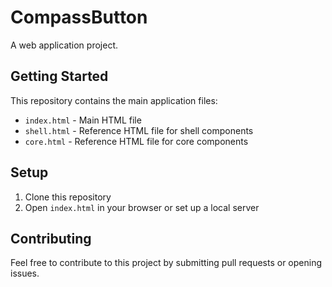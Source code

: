 # CompassButton

A web application project.

## Getting Started

This repository contains the main application files:
- `index.html` - Main HTML file
- `shell.html` - Reference HTML file for shell components
- `core.html` - Reference HTML file for core components

## Setup

1. Clone this repository
2. Open `index.html` in your browser or set up a local server

## Contributing

Feel free to contribute to this project by submitting pull requests or opening issues. 
